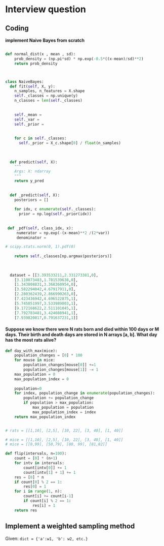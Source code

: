 # Interview question



## Coding

**implement Naive Bayes from scratch**

```python

def normal_dist(x , mean , sd):
    prob_density = (np.pi*sd) * np.exp(-0.5*((x-mean)/sd)**2)
    return prob_density



class NaiveBayes:
  def fit(self, X, y):
    n_samples, n_features = X.shape
    self._classes = np.unique(y)
    n_classes = len(self._classes)
    
    
    self._mean = 
    self._var = 
    self._prior = 
    
    
    for c in self._classes:
      self._prior = X_c.shape[0] / float(n_samples)
    
    
    
  def predict(self, X):
    """
    Args: X: ndarray
    """
    return y_pred
  
  
  def _predict(self, X):
    posteriors = []
    
    for idx, c enumerate(self._classes):
      prior = np.log(self._prior(idx))
   
  
 def _pdf(self, class_idx, x):
     numerator = np.exp(-(x-mean)**2 /(2*var))
     denominator = 

# scipy.stats.norm(0, 1).pdf(0)
    
    return self._classes[np.argmax(posteriors)]
  
  
  
  dataset = [[3.393533211,2.331273381,0],
	[3.110073483,1.781539638,0],
	[1.343808831,3.368360954,0],
	[3.582294042,4.67917911,0],
	[2.280362439,2.866990263,0],
	[7.423436942,4.696522875,1],
	[5.745051997,3.533989803,1],
	[9.172168622,2.511101045,1],
	[7.792783481,3.424088941,1],
	[7.939820817,0.791637231,1]]
```





#### Suppose we know there were N rats born and died within 100 days or M days. Their birth and death days are stored in N arrays [a, b]. What day has the most rats alive? 



```python
def day_with_max(mice):
	population_changes = [0] * 100
	for mouse in mice:
		population_changes[mouse[0]] +=1
		population_changes[mouse[1]] -= 1
	max_population = 0
	max_population_index = 0
	
	population=0
	for index, population_change in enumerate(population_changes):
		population += population_change
		if population > max_population:
			max_population = population
			max_population_index = index
	return max_population_index


# rats = [[1,10], [2,5], [10, 22], [3, 40], [1, 40]]

# mice = [[1,10], [2,5], [10, 22], [3, 40], [1, 40]]
# mice = [[0,99], [50,79], [80, 99], [81,82]]

```



```python
def flip(intervals, n=100):
    count = [0] * (n+1)
    for intv in intervals:
        count[intv[0]] += 1
        count[intv[1] + 1] += 1
    res = [0] * n
    if count[0] % 2 == 1:
        res[0] = 1
    for i in range(1, n):
        count[i] += count[i-1]
        if count[i] % 2 == 1:
            res[i] = 1
    return res

```

## Implement a weighted sampling method

Given: `dict = {'a':w1, 'b': w2, etc.}`





